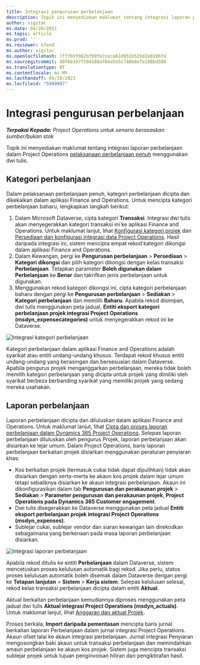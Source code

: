 ```yaml
---
title: Integrasi pengurusan perbelanjaan
description: Topik ini menyediakan maklumat tentang integrasi laporan perbelanjaan dalam Project Operations menggunakan dwi tulis.
author: sigitac
ms.date: 04/28/2021
ms.topic: article
ms.prod: ''
ms.reviewer: kfend
ms.author: sigitac
ms.openlocfilehash: 7fff69f062bf09fe7ceca61d951b535d2e010bfd
ms.sourcegitcommit: 40f68387f594180af64a5e5c748b6efa188bd300
ms.translationtype: HT
ms.contentlocale: ms-MY
ms.lasthandoff: 05/10/2021
ms.locfileid: "5999997"
---
```

# <a name="expense-management-integration"></a>Integrasi pengurusan perbelanjaan

_**Terpakai Kepada:** Project Operations untuk senario berasaskan sumber/bukan stok_

Topik ini menyediakan maklumat tentang integrasi laporan perbelanjaan dalam Project Operations [pelaksanaan perbelanjaan penuh](../expense/expense-overview.md) menggunakan dwi tulis.

## <a name="expense-categories"></a>Kategori perbelanjaan

Dalam pelaksanaan perbelanjaan penuh, kategori perbelanjaan dicipta dan dikekalkan dalam aplikasi Finance and Operations. Untuk mencipta kategori perbelanjaan baharu, lengkapkan langkah berikut:

1. Dalam Microsoft Dataverse, cipta kategori **Transaksi**. Integrasi dwi tulis akan menyegerakkan kategori transaksi ini ke aplikasi Finance and Operations. Untuk maklumat lanjut, lihat [Konfigurasi kategori projek](/dynamics365/project-operations/project-accounting/configure-project-categories) dan [Persediaan dan konfigurasi integrasi data Project Operations](resource-dual-write-setup-integration.md). Hasil daripada integrasi ini, sistem mencipta empat rekod kategori dikongsi dalam aplikasi Finance and Operations.
2. Dalam Kewangan, pergi ke **Pengurusan perbelanjaan** > **Persediaan** > **Kategori dikongsi** dan pilih kategori dikongsi dengan kelas transaksi **Perbelanjaan**. Tetapkan parameter **Boleh digunakan dalam Perbelanjaan** ke **Benar** dan takrifkan jenis perbelanjaan untuk digunakan.
3. Menggunakan rekod kategori dikongsi ini, cipta kategori perbelanjaan baharu dengan pergi ke **Pengurusan perbelanjaan** > **Sediakan** > **Kategori perbelanjaan** dan memilih **Baharu**. Apabila rekod disimpan, dwi tulis menggunakan peta jadual, **Entiti eksport kategori perbelanjaan projek integrasi Project Operations (msdyn\_expensecategories)** untuk menyegerakkan rekod ini ke Dataverse.

  ![Integrasi kategori perbelanjaan](./media/DW6ExpenseCategories.png)

Kategori perbelanjaan dalam aplikasi Finance and Operations adalah syarikat atau entiti undang-undang khusus. Terdapat rekod khusus entiti undang-undang yang berasingan dan bersesuaian dalam Dataverse. Apabila pengurus projek menganggarkan perbelanjaan, mereka tidak boleh memilih kategori perbelanjaan yang dicipta untuk projek yang dimiliki oleh syarikat berbeza berbanding syarikat yang memiliki projek yang sedang mereka usahakan. 

## <a name="expense-reports"></a>Laporan perbelanjaan

Laporan perbelanjaan dicipta dan diluluskan dalam aplikasi Finance and Operations. Untuk maklumat lanjut, lihat [Cipta dan proses laporan perbelanjaan dalam Dynamics 365 Project Operations](/learn/modules/create-process-expense-reports/). Selepas laporan perbelanjaan diluluskan oleh pengurus Projek, laporan perbelanjaan akan disiarkan ke lejar umum. Dalam Project Operations, baris laporan perbelanjaan berkaitan projek disiarkan menggunakan peraturan penyiaran khas:

  - Kos berkaitan projek (termasuk cukai tidak dapat dipulihkan) tidak akan disiarkan dengan serta-merta ke akaun kos projek dalam lejar umum tetapi sebaliknya disiarkan ke akaun integrasi perbelanjaan. Akaun ini dikonfigurasikan dalam tab **Pengurusan dan perakaunan projek** > **Sediakan** > **Parameter pengurusan dan perakaunan projek**, **Project Operations pada Dynamics 365 Customer engagement**.
  - Dwi tulis disegerakkan ke Dataverse menggunakan peta jadual **Entiti eksport perbelanjaan projek integrasi Project Operations (msdyn\_expenses)**.
  - Sublejar cukai, sublejar vendor dan siaran kewangan lain direkodkan sebagaimana yang berkenaan pada masa laporan perbelanjaan disiarkan.

  ![Integrasi laporan perbelanjaan](./media/DW6ExpenseReports.png)

Apabila rekod ditulis ke entiti **Perbelanjaan** dalam Dataverse, sistem mencetuskan proses kelulusan automatik bagi rekod. Jika perlu, status proses kelulusan automatik boleh disemak dalam Dataverse dengan pergi ke **Tetapan lanjutan** > **Sistem** > **Kerja sistem**. Selepas kelulusan selesai, rekod kelas transaksi perbelanjaan dicipta dalam entiti **Aktual**.

Aktual berkaitan perbelanjaan kemudiannya diproses menggunakan peta jadual dwi tulis **Aktual integrasi Project Operations (msdyn\_actuals)**. Untuk maklumat lanjut, lihat [Anggaran dan aktual Projek](resource-dual-write-estimates-actuals.md).

Proses berkala, **Import daripada pementasan** mencipta baris jurnal berkaitan laporan Perbelanjaan dalam jurnal integrasi Project Operations. Akaun ofset lalai ke akaun integrasi perbelanjaan. Jurnal integrasi Penyiaran mengosongkan baki akaun untuk transaksi perbelanjaan dan memindahkan amaun perbelanjaan ke akaun kos projek. Sistem juga mencipta transaksi sublejar projek untuk tujuan penginvoisan hiliran dan pengiktirafan hasil.
